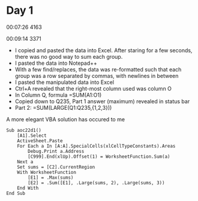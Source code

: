 # Day 1

00:07:26  4163

00:09:14  3371

* I copied and pasted the data into Excel. After staring for a few seconds, there was no good way to sum each group.
* I pasted the data into Notepad++
* With a few find/replaces, the data was re-formatted such that each group was a row separated by commas, with newlines in between
* I pasted the manipulated data into Excel
* Ctrl+A revealed that the right-most column used was column O
* In Column Q, formula =SUM(A1:O1)
* Copied down to Q235, Part 1 answer (maximum) revealed in status bar
* Part 2: =SUM(LARGE(Q1:Q235,{1,2,3}))

A more elegant VBA solution has occured to me

    Sub aoc22d1()
        [A1].Select
        ActiveSheet.Paste
        For Each a In [A:A].SpecialCells(xlCellTypeConstants).Areas
            Debug.Print a.Address
            [C999].End(xlUp).Offset(1) = WorksheetFunction.Sum(a)
        Next a
        Set sums = [C2].CurrentRegion
        With WorksheetFunction
            [E1] = .Max(sums)
            [E2] = .Sum([E1], .Large(sums, 2), .Large(sums, 3))
        End With
    End Sub
